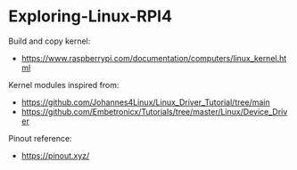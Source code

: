 # Exploring-Linux-RPI4

Build and copy kernel:
- https://www.raspberrypi.com/documentation/computers/linux_kernel.html

Kernel modules inspired from: 
- https://github.com/Johannes4Linux/Linux_Driver_Tutorial/tree/main
- https://github.com/Embetronicx/Tutorials/tree/master/Linux/Device_Driver

Pinout reference: 
- https://pinout.xyz/
